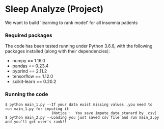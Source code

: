 #  Sleep Analyze (Project)
We want to build 'learning to rank model' for all insomnia patients


### Required packages
The code has been tested running under Python 3.6.6, with the following packages installed (along with their dependencies):

- numpy == 1.16.0
- pandas == 0.23.4
- pyprind == 2.11.2
- tensorflow == 1.12.0
- scikit-learn == 0.20.2

### Running the code
```
$ python main_1.py --If your data exist missing values ,you need to run main_1.py for imputing it 
                     (Notice :  You save impute_data_stanard by .csv)
$ python main_2.py --Loading you just saved csv file and run main_2.py and you'll get user's rank!!

```
